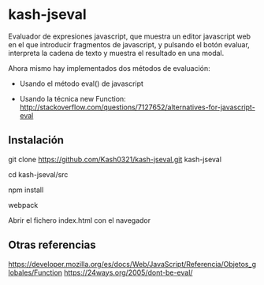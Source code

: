 # kash-jseval
Evaluador de expresiones javascript, que muestra un editor javascript web en el que introducir fragmentos de javascript, 
y pulsando el botón evaluar, interpreta la cadena de texto y muestra el resultado en una modal.

Ahora mismo hay implementados dos métodos de evaluación:

* Usando el método eval() de javascript

* Usando la técnica new Function: http://stackoverflow.com/questions/7127652/alternatives-for-javascript-eval

Instalación
------------

git clone https://github.com/Kash0321/kash-jseval.git kash-jseval

cd kash-jseval/src

npm install

webpack

Abrir el fichero index.html con el navegador

Otras referencias
-----------------

https://developer.mozilla.org/es/docs/Web/JavaScript/Referencia/Objetos_globales/Function
https://24ways.org/2005/dont-be-eval/
